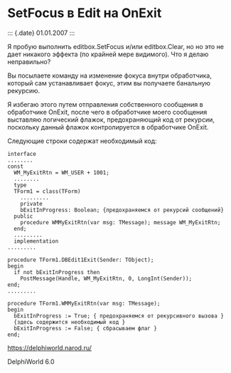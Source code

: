SetFocus в Edit на OnExit
=========================

::: {.date}
01.01.2007
:::

Я пробую выполнить editbox.SetFocus и/или editbox.Clear, но но это не
дает никакого эффекта (по крайней мере видимого). Что я делаю
неправильно?

Вы посылаете команду на изменение фокуса внутри обработчика, который сам
устанавливает фокус, этим вы получаете банальную рекурсию.

Я избегаю этого путем отправления собственного сообщения в обработчике
OnExit, после чего в обработчике моего сообщения выставляю логический
флажок, предохраняющий код от рекурсии, поскольку данный флажок
контролируется в обработчике OnExit.

Следующие строки содержат необходимый код:

    interface
    ........
    const
      WM_MyExitRtn = WM_USER + 1001;
      ........
      type
      TForm1 = class(TForm)
        .........
        private
        bExitInProgress: Boolean; {предохраняемся от рекурсий сообщений}
      public
        procedure WMMyExitRtn(var msg: TMessage); message WM_MyExitRtn;
      end;
      .........
      implementation
    .........
     
    procedure TForm1.DBEdit1Exit(Sender: TObject);
    begin
      if not bExitInProgress then
        PostMessage(Handle, WM_MyExitRtn, 0, LongInt(Sender));
    end;
    .........
     
    procedure TForm1.WMMyExitRtn(var msg: TMessage);
    begin
      bExitInProgress := True; { предохраняемся от рекурсивного вызова }
      {здесь содержится необходимый код }
      bExitInProgress := False; { сбрасываем флаг }
    end;
     
     

<https://delphiworld.narod.ru/>

DelphiWorld 6.0
